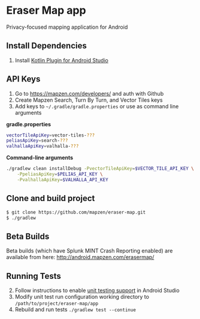 # Eraser Map app
Privacy-focused mapping application for Android

## Install Dependencies
1. Install [Kotlin Plugin for Android Studio](https://plugins.jetbrains.com/plugin/6954?pr=androidstudio)

## API Keys
1. Go to https://mapzen.com/developers/ and auth with Github
2. Create Mapzen Search, Turn By Turn, and Vector Tiles keys
3. Add keys to `~/.gradle/gradle.properties` or use as command line arguments


**gradle.properties**

```bash
vectorTileApiKey=vector-tiles-???
peliasApiKey=search-???
valhallaApiKey=valhalla-???
```

**Command-line arguments**

```bash
./gradlew clean installDebug -PvectorTileApiKey=$VECTOR_TILE_API_KEY \
    -PpeliasApiKey=$PELIAS_API_KEY \
    -PvalhallaApiKey=$VALHALLA_API_KEY
```



## Clone and build project
```bash
$ git clone https://github.com/mapzen/eraser-map.git
$ ./gradlew
```

## Beta Builds

Beta builds (which have Splunk MINT Crash Reporting enabled) are available from here: http://android.mapzen.com/erasermap/

## Running Tests
2. Follow instructions to enable [unit testing support](http://tools.android.com/tech-docs/unit-testing-support) in Android Studio
3. Modify unit test run configuration working directory to `/path/to/project/eraser-map/app`
4. Rebuild and run tests `./gradlew test --continue`

